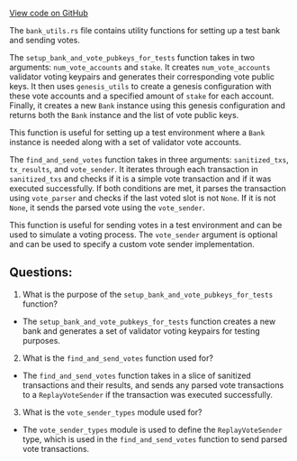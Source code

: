 
[View code on GitHub](https://github.com/solana-labs/solana/blob/master/runtime/src/bank_utils.rs)

The `bank_utils.rs` file contains utility functions for setting up a test bank and sending votes. 

The `setup_bank_and_vote_pubkeys_for_tests` function takes in two arguments: `num_vote_accounts` and `stake`. It creates `num_vote_accounts` validator voting keypairs and generates their corresponding vote public keys. It then uses `genesis_utils` to create a genesis configuration with these vote accounts and a specified amount of `stake` for each account. Finally, it creates a new `Bank` instance using this genesis configuration and returns both the `Bank` instance and the list of vote public keys.

This function is useful for setting up a test environment where a `Bank` instance is needed along with a set of validator vote accounts.

The `find_and_send_votes` function takes in three arguments: `sanitized_txs`, `tx_results`, and `vote_sender`. It iterates through each transaction in `sanitized_txs` and checks if it is a simple vote transaction and if it was executed successfully. If both conditions are met, it parses the transaction using `vote_parser` and checks if the last voted slot is not `None`. If it is not `None`, it sends the parsed vote using the `vote_sender`.

This function is useful for sending votes in a test environment and can be used to simulate a voting process. The `vote_sender` argument is optional and can be used to specify a custom vote sender implementation.
## Questions: 
 1. What is the purpose of the `setup_bank_and_vote_pubkeys_for_tests` function?
- The `setup_bank_and_vote_pubkeys_for_tests` function creates a new bank and generates a set of validator voting keypairs for testing purposes.

2. What is the `find_and_send_votes` function used for?
- The `find_and_send_votes` function takes in a slice of sanitized transactions and their results, and sends any parsed vote transactions to a `ReplayVoteSender` if the transaction was executed successfully.

3. What is the `vote_sender_types` module used for?
- The `vote_sender_types` module is used to define the `ReplayVoteSender` type, which is used in the `find_and_send_votes` function to send parsed vote transactions.